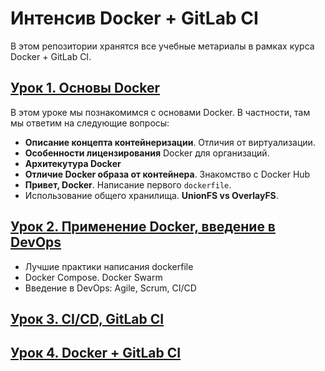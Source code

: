 # Интенсив Docker + GitLab CI

В этом репозитории хранятся все учебные метариалы в рамках курса Docker + GitLab CI. 

## [Урок 1. Основы Docker](/%D0%A3%D1%80%D0%BE%D0%BA%201.%20%D0%9E%D1%81%D0%BD%D0%BE%D0%B2%D1%8B%20Docker/)

В этом уроке мы познакомимся с основами Docker. В частности, там мы ответим на следующие вопросы:

- **Описание концепта контейнеризации**. Отличия от виртуализации.
- **Особенности лицензирования** Docker для организаций.
- **Архитекутура Docker**
- **Отличие Docker образа от контейнера**. Знакомство с Docker Hub
- **Привет, Docker**. Написание первого ```dockerfile```. 
- Использование общего хранилища. **UnionFS vs OverlayFS**. 

## [Урок 2. Применение Docker, введение в DevOps](/%D0%A3%D1%80%D0%BE%D0%BA%202.%20%D0%9F%D1%80%D0%BE%D0%B4%D0%BE%D0%BB%D0%B6%D0%B5%D0%BD%D0%B8%D0%B5%20Docker/)

- Лучшие практики написания dockerfile
- Docker Compose. Docker Swarm 
- Введение в DevOps: Agile, Scrum, CI/CD

## [Урок 3. CI/CD, GitLab CI](/%D0%A3%D1%80%D0%BE%D0%BA%203.%20DevOps%2C%20Gitlab%20CI/)
## [Урок 4. Docker + GitLab CI](/%D0%A3%D1%80%D0%BE%D0%BA%204.%20%D0%9D%D0%B0%D1%81%D1%82%D1%80%D0%BE%D0%B9%D0%BA%D0%B0%20Docker%20%D0%B8%20GitLab%20CI/)


